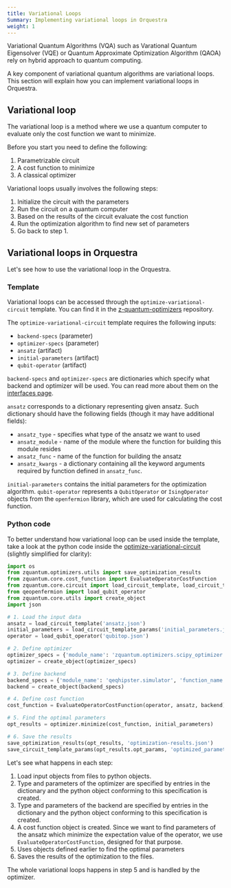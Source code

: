 ```yaml
---
title: Variational Loops
Summary: Implementing variational loops in Orquestra
weight: 1
---
```


Variational Quantum Algorithms (VQA) such as Varational Quantum Eigensolver (VQE) or Quantum Approximate Optimization Algorithm (QAOA) rely on hybrid approach to quantum computing.

A key component of variational quantum algorithms are variational loops. This section will explain how you can implement variational loops in Orquestra.

## Variational loop

The variational loop is a method where we use a quantum computer to evaluate only the cost function we want to minimize.

Before you start you need to define the following:

1. Parametrizable circuit
2. A cost function to minimize
3. A classical optimizer

Variational loops usually involves the following steps:

1. Initialize the circuit with the parameters
2. Run the circuit on a quantum computer
3. Based on the results of the circuit evaluate the cost function
4. Run the optimization algorithm to find new set of parameters
5. Go back to step 1.


## Variational loops in Orquestra

Let's see how to use the variational loop in the Orquestra.

### Template

Variational loops can be accessed through the `optimize-variational-circuit` template. You can find it in the [z-quantum-optimizers](https://github.com/zapatacomputing/z-quantum-optimizers/blob/master/templates/optimizers.yaml) repository.

The `optimize-variational-circuit` template requires the following inputs:
  - `backend-specs` (parameter)
  - `optimizer-specs` (parameter)
  - `ansatz` (artifact)
  - `initial-parameters` (artifact)
  - `qubit-operator` (artifact)

`backend-specs` and `optimizer-specs` are dictionaries which specify what backend and optimizer will be used. You can read more about them on the [interfaces page](https://www.orquestra.io/docs/qe/quantum-computing/interfaces/).

`ansatz` corresponds to a dictionary representing given ansatz. Such dictionary should have the following fields (though it may have additional fields):
  - `ansatz_type` - specifies what type of the ansatz we want to used
  - `ansatz_module` - name of the module where the function for building this module resides
  - `ansatz_func` - name of the function for building the ansatz
  - `ansatz_kwargs` - a dictionary containing all the keyword arguments required by function defined in `ansatz_func`.

`initial-parameters` contains the initial parameters for the optimization algorithm.
`qubit-operator` represents a `QubitOperator` or `IsingOperator` objects from the `openfermion` library, which are used for calculating the cost function.


### Python code

To better understand how variational loop can be used inside the template, take a look at the python code inside the [optimize-variational-circuit](https://github.com/zapatacomputing/z-quantum-optimizers/blob/master/templates/optimizers.yaml) (slightly simplified for clarity):

```python
import os
from zquantum.optimizers.utils import save_optimization_results
from zquantum.core.cost_function import EvaluateOperatorCostFunction
from zquantum.core.circuit import load_circuit_template, load_circuit_template_params, save_circuit_template_params
from qeopenfermion import load_qubit_operator
from zquantum.core.utils import create_object
import json

# 1. Load the input data
ansatz = load_circuit_template('ansatz.json')
initial_parameters = load_circuit_template_params('initial_parameters.json')
operator = load_qubit_operator('qubitop.json')

# 2. Define optimizer
optimizer_specs = {'module_name': 'zquantum.optimizers.scipy_optimizer', 'function_name': 'ScipyOptimizer', 'method': 'L-BFGS-B'}
optimizer = create_object(optimizer_specs)

# 3. Define backend
backend_specs = {'module_name': 'qeqhipster.simulator', 'function_name': 'QHipsterSimulator'}
backend = create_object(backend_specs)

# 4. Define cost function
cost_function = EvaluateOperatorCostFunction(operator, ansatz, backend)

# 5. Find the optimal parameters
opt_results = optimizer.minimize(cost_function, initial_parameters)

# 6. Save the results
save_optimization_results(opt_results, 'optimization-results.json')
save_circuit_template_params(opt_results.opt_params, 'optimized_parameters.json')
```

Let's see what happens in each step:

1. Load input objects from files to python objects.
2. Type and parameters of the optimizer are specified by entries in the dictionary and the python object conforming to this specification is created.
3. Type and parameters of the backend are specified by entries in the dictionary and the python object conforming to this specification is created.
4. A cost function object is created. Since we want to find parameters of the ansatz which minimize the expectation value of the operator, we use `EvaluateOperatorCostFunction`, designed for that purpose.
5. Uses objects defined earlier to find the optimal parameters
6. Saves the results of the optimization to the files.

The whole variational loops happens in step 5 and is handled by the optimizer.
